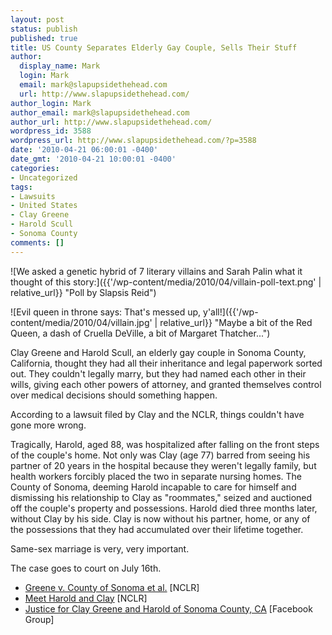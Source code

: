 ```yaml
---
layout: post
status: publish
published: true
title: US County Separates Elderly Gay Couple, Sells Their Stuff
author:
  display_name: Mark
  login: Mark
  email: mark@slapupsidethehead.com
  url: http://www.slapupsidethehead.com/
author_login: Mark
author_email: mark@slapupsidethehead.com
author_url: http://www.slapupsidethehead.com/
wordpress_id: 3588
wordpress_url: http://www.slapupsidethehead.com/?p=3588
date: '2010-04-21 06:00:01 -0400'
date_gmt: '2010-04-21 10:00:01 -0400'
categories:
- Uncategorized
tags:
- Lawsuits
- United States
- Clay Greene
- Harold Scull
- Sonoma County
comments: []
---
```

![We asked a genetic hybrid of 7 literary villains and Sarah Palin what it thought of this story:]({{'/wp-content/media/2010/04/villain-poll-text.png' | relative_url}} "Poll by Slapsis Reid")

![Evil queen in throne says: That's messed up, y'all!]({{'/wp-content/media/2010/04/villain.jpg' | relative_url}} "Maybe a bit of the Red Queen, a dash of Cruella DeVille, a bit of Margaret Thatcher...")

Clay Greene and Harold Scull, an elderly gay couple in Sonoma County, California, thought they had all their inheritance and legal paperwork sorted out. They couldn't legally marry, but they had named each other in their wills, giving each other powers of attorney, and granted themselves control over medical decisions should something happen.

According to a lawsuit filed by Clay and the NCLR, things couldn't have gone more wrong.

Tragically, Harold, aged 88, was hospitalized after falling on the front steps of the couple's home. Not only was Clay (age 77) barred from seeing his partner of 20 years in the hospital because they weren't legally family, but health workers forcibly placed the two in separate nursing homes. The County of Sonoma, deeming Harold incapable to care for himself and dismissing his relationship to Clay as "roommates," seized and auctioned off the couple's property and possessions.  Harold died three months later, without Clay by his side. Clay is now without his partner, home, or any of the possessions that they had accumulated over their lifetime together.

Same-sex marriage is very, very important.

The case goes to court on July 16th.

- [Greene v. County of Sonoma et al.](http://www.nclrights.org/site/PageServer?pagename=issue_caseDocket_Greene_v_County_of_Sonoma_et_al) [NCLR]
- [Meet Harold and Clay](http://www.nclrights.org/site/PageServer?pagename=blog_katesBlog042010) [NCLR]
- [Justice for Clay Greene and Harold of Sonoma County, CA](http://www.facebook.com/JusticeForClay?ref=search&sid=740318464.1676079166..1) [Facebook Group]
